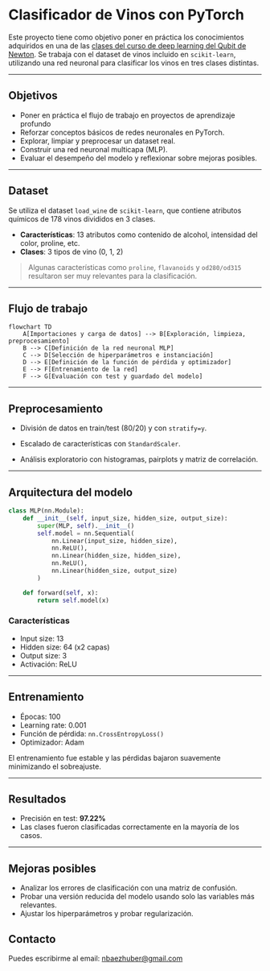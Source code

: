 # Clasificador de Vinos con PyTorch

Este proyecto tiene como objetivo poner en práctica los conocimientos adquiridos en una de las [clases del curso de deep learning del Qubit de Newton](https://youtu.be/EZJOxvMOZas?si=IO8x9ebSbQo0gpE2). Se trabaja con el dataset de vinos incluido en `scikit-learn`, utilizando una red neuronal para clasificar los vinos en tres clases distintas.

---

## Objetivos

- Poner en práctica el flujo de trabajo en proyectos de aprendizaje profundo 
- Reforzar conceptos básicos de redes neuronales en PyTorch.
- Explorar, limpiar y preprocesar un dataset real.
- Construir una red neuronal multicapa (MLP).
- Evaluar el desempeño del modelo y reflexionar sobre mejoras posibles.

---

## Dataset

Se utiliza el dataset `load_wine` de `scikit-learn`, que contiene atributos químicos de 178 vinos divididos en 3 clases.

- **Características**: 13 atributos como contenido de alcohol, intensidad del color, proline, etc.
- **Clases**: 3 tipos de vino (0, 1, 2)

> Algunas características como `proline`, `flavanoids` y `od280/od315` resultaron ser muy relevantes para la clasificación.

---

## Flujo de trabajo

```mermaid
flowchart TD 
    A[Importaciones y carga de datos] --> B[Exploración, limpieza, preprocesamiento] 
    B --> C[Definición de la red neuronal MLP] 
    C --> D[Selección de hiperparámetros e instanciación] 
    D --> E[Definición de la función de pérdida y optimizador] 
    E --> F[Entrenamiento de la red] 
    F --> G[Evaluación con test y guardado del modelo] 
```

---

## Preprocesamiento

- División de datos en train/test (80/20) y con `stratify=y`.

- Escalado de características con `StandardScaler`.

- Análisis exploratorio con histogramas, pairplots y matriz de correlación.

---

## Arquitectura del modelo 

```python 
class MLP(nn.Module):
    def __init__(self, input_size, hidden_size, output_size):
        super(MLP, self).__init__()
        self.model = nn.Sequential(
            nn.Linear(input_size, hidden_size),
            nn.ReLU(),
            nn.Linear(hidden_size, hidden_size),
            nn.ReLU(),
            nn.Linear(hidden_size, output_size)
        )

    def forward(self, x):
        return self.model(x)
```
### Características 
- Input size: 13
- Hidden size: 64 (x2 capas)
- Output size: 3
- Activación: ReLU

---

## Entrenamiento

- Épocas: 100
- Learning rate: 0.001
- Función de pérdida: `nn.CrossEntropyLoss()`
- Optimizador: Adam

El entrenamiento fue estable y las pérdidas bajaron suavemente minimizando el sobreajuste. 

---

## Resultados

- Precisión en test: **97.22%**
- Las clases fueron clasificadas correctamente en la mayoría de los casos.

--- 

## Mejoras posibles

- Analizar los errores de clasificación con una matriz de confusión.
- Probar una versión reducida del modelo usando solo las variables más relevantes.
- Ajustar los hiperparámetros y probar regularización.

## Contacto 
Puedes escribirme al email: [nbaezhuber@gmail.com](mailto:nbaezhuber@gmail.com)



